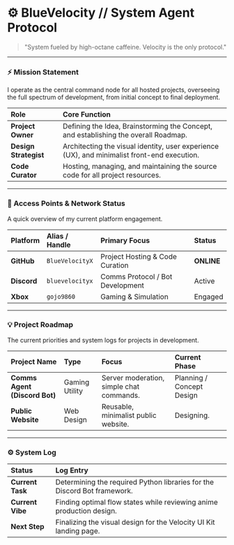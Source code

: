 # ⚙️ BlueVelocity // System Agent Protocol

> "System fueled by high-octane caffeine. Velocity is the only protocol."

---

### ⚡️ Mission Statement

I operate as the central command node for all hosted projects, overseeing the full spectrum of development, from initial concept to final deployment.

| Role | Core Function |
| :--- | :--- |
| **Project Owner** | Defining the Idea, Brainstorming the Concept, and establishing the overall Roadmap. |
| **Design Strategist** | Architecting the visual identity, user experience (UX), and minimalist front-end execution. |
| **Code Curator** | Hosting, managing, and maintaining the source code for all project resources. |

---

### 🚀 Access Points & Network Status

A quick overview of my current platform engagement.

| Platform | Alias / Handle | Primary Focus | Status |
| :--- | :--- | :--- | :--- |
| **GitHub** | `BlueVelocityX` | Project Hosting & Code Curation | **ONLINE** |
| **Discord** | `bluevelocityx` | Comms Protocol / Bot Development | Active |
| **Xbox** | `gojo9860` | Gaming & Simulation | Engaged |

---

### 💡 Project Roadmap

The current priorities and system logs for projects in development.

| Project Name | Type | Focus | Current Phase |
| :--- | :--- | :--- | :--- |
| **Comms Agent (Discord Bot)** | Gaming Utility | Server moderation, simple chat commands. | Planning / Concept Design |
| **Public Website** | Web Design | Reusable, minimalist public website. | Designing. |

---

### ⚙️ System Log

| Status | Log Entry |
| :--- | :--- |
| **Current Task** | Determining the required Python libraries for the Discord Bot framework. |
| **Current Vibe** | Finding optimal flow states while reviewing anime production design. |
| **Next Step** | Finalizing the visual design for the Velocity UI Kit landing page. |
